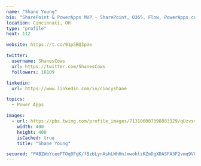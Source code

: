 ```yaml
---
name: "Shane Young"
bio: "SharePoint & PowerApps MVP - SharePoint, O365, Flow, PowerApps consulting? @PowerApps911 | Pure Snark? You found it."
location: Cincinnati, OH
type: "profile"
heat: 112

website: https://t.co/91p5BQ3pUe

twitter:
  username: ShanesCows
  url: https://twitter.com/ShanesCows
  followers: 18109

linkedin:
  url: https://www.linkedin.com/in/cincyshane

topics:
  - Power Apps

images:
  - url: https://pbs.twimg.com/profile_images/713100007398883329/qUzvsvQ3_400x400.jpg
    width: 400
    height: 400
    isCached: true
    title: "Shane Young"

secured: "PABZWoYceeFTOq0FgK/fBzbLynAshLWhHnJmwohlzKZmDgXDASFA3F2vmq9VC5Ma86uYxNWCrDH4EWeNJ7oEqUHPe/8pt+jtF4vJL12QVDxSJ+7gMksMYY7OVaRzspiOufETyUjrMsQTZBoVBjY9hQc/n/gswJyWsSbLiJocl3qk8yoYPhb0WbLlz/8SeTiOHYSSErhVpxbFPADBPiLjOlKap4srn3xwoeVdK+zQv07cR7IBgZcAd1A+UH1nxgkHQmGDM+M8oZx+VAk/QzFYqH0pHnA7LI4QTNEEtuDU/N27+i23ARoUihMEPediO3Ky+kyvQawoBeKm0AfsV/ERm8qeBBHFVs++EaQjUN+ItZEqjnuOfasT19UyQiuZeOa8M7bpAbX06DZyMkhh47XeBmawE74MULEZ7YiZUnlHx6g=;jnTkxGQeXYHmD4vaP851ZA=="
---
```


